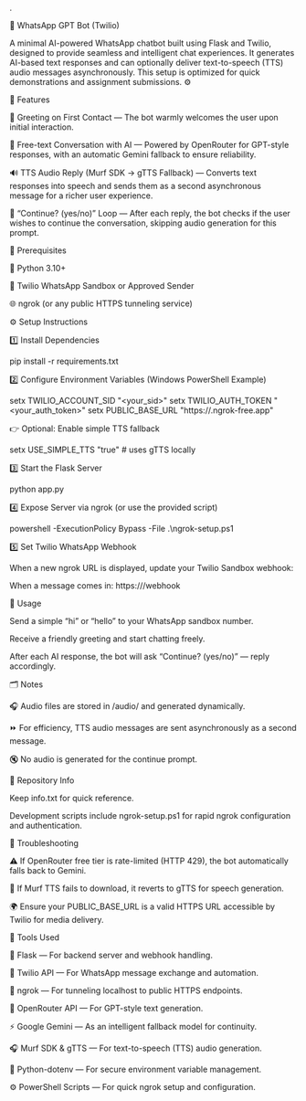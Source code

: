 .

💬 WhatsApp GPT Bot (Twilio)

A minimal AI-powered WhatsApp chatbot built using Flask and Twilio, designed to provide seamless and intelligent chat experiences. It generates AI-based text responses and can optionally deliver text-to-speech (TTS) audio messages asynchronously. This setup is optimized for quick demonstrations and assignment submissions. ⚙️

🌟 Features

🤖 Greeting on First Contact — The bot warmly welcomes the user upon initial interaction.

💬 Free-text Conversation with AI — Powered by OpenRouter for GPT-style responses, with an automatic Gemini fallback to ensure reliability.

🔊 TTS Audio Reply (Murf SDK → gTTS Fallback) — Converts text responses into speech and sends them as a second asynchronous message for a richer user experience.

🔁 “Continue? (yes/no)” Loop — After each reply, the bot checks if the user wishes to continue the conversation, skipping audio generation for this prompt.

🧩 Prerequisites

🐍 Python 3.10+

📱 Twilio WhatsApp Sandbox or Approved Sender

🌐 ngrok (or any public HTTPS tunneling service)

⚙️ Setup Instructions

1️⃣ Install Dependencies

pip install -r requirements.txt


2️⃣ Configure Environment Variables (Windows PowerShell Example)

setx TWILIO_ACCOUNT_SID "<your_sid>"
setx TWILIO_AUTH_TOKEN "<your_auth_token>"
setx PUBLIC_BASE_URL "https://<your-ngrok-subdomain>.ngrok-free.app"


👉 Optional: Enable simple TTS fallback

setx USE_SIMPLE_TTS "true"  # uses gTTS locally


3️⃣ Start the Flask Server

python app.py


4️⃣ Expose Server via ngrok (or use the provided script)

powershell -ExecutionPolicy Bypass -File .\ngrok-setup.ps1


5️⃣ Set Twilio WhatsApp Webhook

When a new ngrok URL is displayed, update your Twilio Sandbox webhook:

When a message comes in: https://<your-ngrok>/webhook

💬 Usage

Send a simple “hi” or “hello” to your WhatsApp sandbox number.

Receive a friendly greeting and start chatting freely.

After each AI response, the bot will ask “Continue? (yes/no)” — reply accordingly.

🗂️ Notes

🎧 Audio files are stored in /audio/<filename> and generated dynamically.

⏩ For efficiency, TTS audio messages are sent asynchronously as a second message.

🔇 No audio is generated for the continue prompt.

🧱 Repository Info

Keep info.txt for quick reference.

Development scripts include ngrok-setup.ps1 for rapid ngrok configuration and authentication.

🧩 Troubleshooting

⚠️ If OpenRouter free tier is rate-limited (HTTP 429), the bot automatically falls back to Gemini.

🔁 If Murf TTS fails to download, it reverts to gTTS for speech generation.

🌍 Ensure your PUBLIC_BASE_URL is a valid HTTPS URL accessible by Twilio for media delivery.

🧰 Tools Used

🧩 Flask — For backend server and webhook handling.

💬 Twilio API — For WhatsApp message exchange and automation.

🔗 ngrok — For tunneling localhost to public HTTPS endpoints.

🧠 OpenRouter API — For GPT-style text generation.

⚡ Google Gemini — As an intelligent fallback model for continuity.

🎧 Murf SDK & gTTS — For text-to-speech (TTS) audio generation.

🧾 Python-dotenv — For secure environment variable management.

⚙️ PowerShell Scripts — For quick ngrok setup and configuration.
